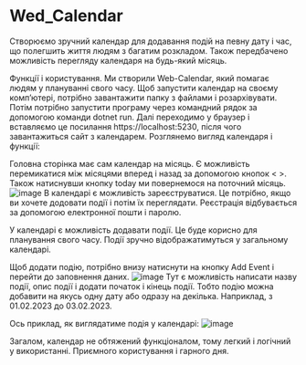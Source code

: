 # Wed_Calendar
Створюємо зручний календар для додавання подій на певну дату і час, що полегшить життя людям з багатим розкладом. Також передбачено можливість перегляду календаря на будь-який місяць.

Функції і користування.
Ми створили Web-Calendar, який помагає людям у плануванні свого часу. Щоб запустити календар на своєму комп’ютері, потрібно завантажити папку з файлами і розархівувати.
Потім потрібно запустити програму через командний рядок за допомогою команди dotnet run. Далі переходимо у браузер і вставляємо це посилання https://localhost:5230, після чого завантажиться сайт з календарем. Розглянемо вигляд календаря і функції:

Головна сторінка має сам календар на місяць. Є можливість перемикатися між місяцями вперед і назад за допомогою кнопок < >. Також натиснувши кнопку today ми повернемося на поточний місяць.![image](https://user-images.githubusercontent.com/113462083/235085262-4e832961-1bda-40bc-9948-8a8c0e97370e.png)
В календарі є можливість зареєструватися. Це потрібно, якщо ви хочете додовати події і потім їх переглядати. Реєстрація відбувається за допомогою електронної пошти і паролю.

У календарі є можливість додавати події. Це буде корисно для планування свого часу. Події зручно відображатимуться у загальному календарі.

Щоб додати подію, потрібно внизу натиснути на кнопку  Add Event  і перейти до заповнення даних.
![image](https://user-images.githubusercontent.com/113462083/235085396-2129ed16-1d36-4510-8b93-e5154a5b7b24.png)
Тут є можливість написати назву події, опис події і додати початок і кінець події. Тобто подію можна добавити на якусь одну дату або одразу на декілька. Наприклад, з 01.02.2023 до 03.02.2023.

Ось приклад, як виглядатиме подія у календарі:
![image](https://user-images.githubusercontent.com/113462083/235085441-153de0e2-6913-4292-971f-f7264f9cdb2a.png)

Загалом, календар не обтяжений функціоналом, тому легкий і логічний у використанні. Приємного користування і гарного дня.
